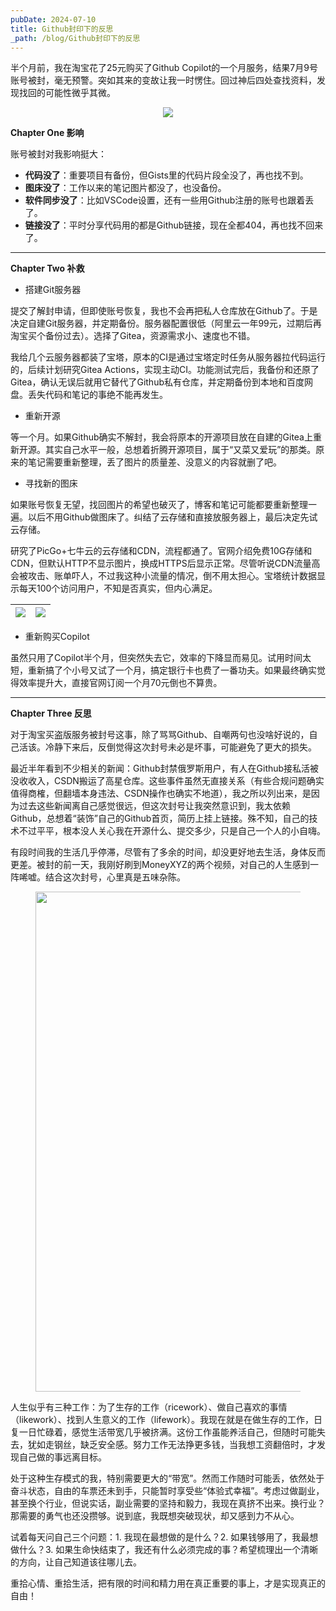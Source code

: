 ```yaml
---
pubDate: 2024-07-10
title: Github封印下的反思
_path: /blog/Github封印下的反思
---
```

半个月前，我在淘宝花了25元购买了Github Copilot的一个月服务，结果7月9号账号被封，毫无预警。突如其来的变故让我一时愣住。回过神后四处查找资料，发现找回的可能性微乎其微。

<figure class="half"  align="center">
<img src = "https://img.beyondxin.top/2024/202407101708999.png">
</figure>

**Chapter One 影响** 

账号被封对我影响挺大：

- **代码没了**：重要项目有备份，但Gists里的代码片段全没了，再也找不到。
- **图床没了**：工作以来的笔记图片都没了，也没备份。
- **软件同步没了**：比如VSCode设置，还有一些用Github注册的账号也跟着丢了。
- **链接没了**：平时分享代码用的都是Github链接，现在全都404，再也找不回来了。

---

**Chapter Two 补救** 

* 搭建Git服务器

提交了解封申请，但即使账号恢复，我也不会再把私人仓库放在Github了。于是决定自建Git服务器，并定期备份。服务器配置很低（阿里云一年99元，过期后再淘宝买个备份过去）。选择了Gitea，资源需求小、速度也不错。

我给几个云服务器都装了宝塔，原本的CI是通过宝塔定时任务从服务器拉代码运行的，后续计划研究Gitea Actions，实现主动CI。功能测试完后，我备份和还原了Gitea，确认无误后就用它替代了Github私有仓库，并定期备份到本地和百度网盘。丢失代码和笔记的事绝不能再发生。

* 重新开源

等一个月。如果Github确实不解封，我会将原本的开源项目放在自建的Gitea上重新开源。其实自己水平一般，总想着折腾开源项目，属于“又菜又爱玩”的那类。原来的笔记需要重新整理，丢了图片的质量差、没意义的内容就删了吧。

* 寻找新的图床

如果账号恢复无望，找回图片的希望也破灭了，博客和笔记可能都要重新整理一遍。以后不用Github做图床了。纠结了云存储和直接放服务器上，最后决定先试云存储。

研究了PicGo+七牛云的云存储和CDN，流程都通了。官网介绍免费10G存储和CDN，但默认HTTP不显示图片，换成HTTPS后显示正常。尽管听说CDN流量高会被攻击、账单吓人，不过我这种小流量的情况，倒不用太担心。宝塔统计数据显示每天100个访问用户，不知是否真实，但内心满足。

| ![](https://img.beyondxin.top/2024/202407102121616.png) | ![](https://img.beyondxin.top/2024/202407102134579.png) |
| ----- | -------------------------------------------------- |


* 重新购买Copilot

虽然只用了Copilot半个月，但突然失去它，效率的下降显而易见。试用时间太短，重新搞了个小号又试了一个月，搞定银行卡也费了一番功夫。如果最终确实觉得效率提升大，直接官网订阅一个月70元倒也不算贵。

---

**Chapter Three 反思** 

对于淘宝买盗版服务被封号这事，除了骂骂Github、自嘲两句也没啥好说的，自己活该。冷静下来后，反倒觉得这次封号未必是坏事，可能避免了更大的损失。

最近半年看到不少相关的新闻：Github封禁俄罗斯用户，有人在Github接私活被没收收入，CSDN搬运了高星仓库。这些事件虽然无直接关系（有些合规问题确实值得商榷，但翻墙本身违法、CSDN操作也确实不地道），我之所以列出来，是因为过去这些新闻离自己感觉很远，但这次封号让我突然意识到，我太依赖Github，总想着“装饰”自己的Github首页，简历上挂上链接。殊不知，自己的技术不过平平，根本没人关心我在开源什么、提交多少，只是自己一个人的小自嗨。

有段时间我的生活几乎停滞，尽管有了多余的时间，却没更好地去生活，身体反而更差。被封的前一天，我刚好刷到MoneyXYZ的两个视频，对自己的人生感到一阵唏嘘。结合这次封号，心里真是五味杂陈。

<figure class="half"  align="center">
<img src = "https://img.beyondxin.top/2024/202407102200859.png" width=800>
</figure>

人生似乎有三种工作：为了生存的工作（ricework）、做自己喜欢的事情（likework）、找到人生意义的工作（lifework）。我现在就是在做生存的工作，日复一日忙碌着，感觉生活带宽几乎被挤满。这份工作虽能养活自己，但随时可能失去，犹如走钢丝，缺乏安全感。努力工作无法挣更多钱，当我想工资翻倍时，才发现自己做的事远离目标。

处于这种生存模式的我，特别需要更大的“带宽”。然而工作随时可能丢，依然处于奋斗状态，自由的车票还未到手，只能暂时享受些“体验式幸福”。考虑过做副业，甚至换个行业，但说实话，副业需要的坚持和毅力，我现在真挤不出来。换行业？那需要的勇气也还没攒够。说到底，我既想突破现状，却又感到力不从心。

试着每天问自己三个问题：1. 我现在最想做的是什么？2. 如果钱够用了，我最想做什么？3. 如果生命快结束了，我还有什么必须完成的事？希望梳理出一个清晰的方向，让自己知道该往哪儿去。

重拾心情、重拾生活，把有限的时间和精力用在真正重要的事上，才是实现真正的自由！

